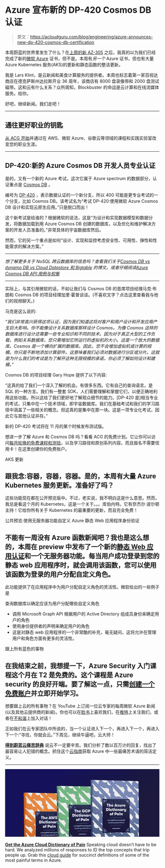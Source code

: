 # Azure 宣布新的 DP-420 Cosmos DB 认证

> 原文：<https://acloudguru.com/blog/engineering/azure-announces-new-dp-420-cosmos-db-certification>

本周蔚蓝的世界里发生了什么？在[上周的新 AZ-305](https://acloudguru.com/blog/engineering/azure-reveals-new-az-305-and-details-biggest-ddos-attack-ever) 之后，我真的以为我们已经完成了新的[微软 Azure](https://acloudguru.com/blog/engineering/what-is-microsoft-azure) 证书，但不是。本周有*另一个* Azure 证书，但也有大量 Azure Kubernetes 服务(AKS)的更新和静态函数的整洁更新。

我是 Lars Klint，是云新闻和美食计算服务的提供者。本周也标志着第一家百视达商店在德克萨斯州达拉斯开业 36 周年，该商店有 8000 盘录像带和 2000 盘测试磁带。这和云有什么关系？众所周知，Blockbuster 的命运是云计算和在线流媒体服务。给你。

好吧，继续新闻。我们走吧！

* * *

## 通往更好职业的钥匙

[从 ACG 开始](https://acloudguru.com/pricing)并通过在 AWS、微软 Azure、谷歌云等领域的课程和实践实验室改变您的职业生涯。

* * *

## DP-420:新的 Azure Cosmos DB 开发人员专业认证

是的，又有一个新的 Azure 考试。这次它属于 Azure spectrum 的数据部分，认证重点是 [Cosmos DB](https://acloudguru.com/course/azure-cosmos-db-deep-dive) 。

编号为 [DP-420](https://docs.microsoft.com/en-us/learn/certifications/exams/dp-420) ，表示数据认证的一个新分支，所以 400 可能是更专业考试的一个分支，比如 Cosmos DB。该考试名为“考试 DP-420:使用微软 Azure Cosmos DB 设计和实现云原生应用。”只是脱口而出！

这个新考试是给谁的？根据微软的说法，这是“为设计和实现数据模型和数据分发，将数据加载到用 Azure Cosmos DB 创建的数据库，以及优化和维护解决方案的开发人员准备的。”非常具体的宇宙数据库然后。

然而，它的另一个重点是如何“设计、实现和监控考虑安全性、可用性、弹性和性能需求的解决方案。”

* * *

*想了解更多关于 NoSQL 跨云数据库的信息吗？查看我们关于[Cosmos DB vs dynamo DB vs Cloud Datastore 和 Bigtable](https://acloudguru.com/blog/engineering/comparing-cloud-nosql-databases-dynamodb-vs-cosmos-db-vs-cloud-datastore-and-bigtable) 的博文。或者仔细阅读[Azure Cosmos DB API:用例与权衡](https://acloudguru.com/blog/engineering/azure-cosmos-db-apis-use-cases-and-trade-offs)*

* * *

实际上，与其引用微软的话，不如让我们与 Cosmos DB 的首席项目经理马克·布朗和 Cosmos DB 的项目经理加里·霍普谈谈。(不喜欢文字？点击这里查看我与他们的视频聊天。)

马克是这么说的:

*“我们非常高兴获得这项认证，因为我们知道这将对客户和用户设计和开发应用产生巨大影响。你不能像设计关系数据库那样设计 Cosmos。为像 Cosmos 这样的数据库进行设计还需要一些专业知识和不同的技术。因为对于真正大型的工作负载，例如关系数据库，您只需增加它所运行的虚拟机的大小。这是一个放大的数据库。Cosmos 是一个横向扩展的数据库。因此，您不会增加虚拟机或计算的规模。你只是不断地添加计算部件。这意味着我们必须对数据进行分区或分片。这就是为什么我们的考试是为了解开这种无限规模的承诺，你必须了解如何设计和建模。”*

Cosmos DB 的项目经理 Gary Hope 提供了以下内容:

“这真的给了我们一个深入了解的机会。有很多东西。它有自己的查询语言。是 SQL 的一种方言。我们有一整套 SDK，人们需要理解和掌握它们，以便正确地利用这些功能。所以这给了我们更好地了解观众细节的能力。[DP-420 是]相当专业的考试，只集中在一个技术领域，即宇宙数据库。我们在基础考试和我们的学习路径中涵盖了一些相关的概念。但这真的是集中在那一块。这是一项专业化考试，因此它与其他认证并存。”

新的 DP-420 考试将在 11 月的某个时候发布测试版。

想进一步了解 Azure 和 Cosmos DB 吗？看看 ACG 的免费计划。它让你可以访问[每月轮换的免费课程和测验](https://acloudguru.com/blog/news/whats-free-at-acg)，以及学习路径和原创系列内容。而且报名不需要信用卡！在这里创建你的免费账户。

AKS 更新

## 跟我念:容器，容器，容器。是的，本周有大量 Azure Kubernetes 服务更新。准备好了吗？

这些功能现在都在公开预览版中。不过，老实说，我不明白这是什么意思。然而，我总是看这个月的 Kubernetes，这是一个关于。。。库伯内特。它有奈杰尔·波尔顿主持！它给你所有关于 Kubernetes 的最重要的更新，而且完全免费！

公共预览:使用无服务器功能自定义 Azure 静态 Web 应用程序身份验证

## 不能有一周没有 Azure 函数新闻吧？我也是这么想的，本周在 preview 中发布了一个新的[静态 Web 应用认证](https://azure.microsoft.com/en-au/updates/public-preview-customize-azure-static-web-apps-authentication-with-a-serverless-function/)和一个无服务器功能。每当用户成功登录到您的静态 web 应用程序时，就会调用该函数，您可以使用该函数为登录的用户分配自定义角色。

此功能提供了在应用程序中为用户分配自定义角色的灵活性。微软给出的一些例子是

查询数据库以确定应该为用户分配哪些自定义角色

*   调用 Microsoft Graph API 根据用户的 Active Directory 组成员身份来确定用户的角色
*   使用身份提供者的声明来确定用户的角色
*   这是对静态 web 应用程序的一个非常酷的补充，毫无疑问，这将允许在管理用户和角色方面有更多的灵活性。

跟上所有蓝色的事物

## 在我结束之前，我想提一下，Azure Security 入门课程这个月在 T2 是免费的。这个课程是 Azure security 的良好开端。要了解这一点，只需[创建一个免费账户](https://acloudguru.com/pricing)并立即开始学习。

想要跟上云的所有事物？在 YouTube 上订阅一位云专家的每周微软 Azure 新闻(以及其他云提供商的新闻)。你也可以在[脸书](https://www.facebook.com/acloudguru)上喜欢我们，在[推特](https://twitter.com/acloudguru)上关注我们，或者在[不和谐](http://discord.gg/acloudguru)上加入对话！

正如我们在云专家团队中所说的，当一个认证进入下一个，再进入下一个，再进入下一个:“寻找，你就会云。”下周见，继续牛逼吧，云大师！

[**得到蔚蓝云痛苦辞典**](https://get.acloudguru.com/cloud-dictionary-of-pain)
说云不一定要辛苦。我们分析了数以百万计的回复，找出了最容易让人犯错的概念。抓住这个[云指南](https://get.acloudguru.com/cloud-dictionary-of-pain)获取 Azure 中一些最痛苦术语的简洁定义。

* * *

[![Complete guide to the Cloud and Dictionary ](img/93ebf63b88ab7fbd48705a01952ba688.png)](https://get.acloudguru.com/cloud-dictionary-of-pain)

[**Get the Azure Cloud Dictionary of Pain**](https://get.acloudguru.com/cloud-dictionary-of-pain)
Speaking cloud doesn’t have to be hard. We analyzed millions of responses to ID the top concepts that trip people up. Grab this [cloud guide](https://get.acloudguru.com/cloud-dictionary-of-pain) for succinct definitions of some of the most painful terms in Azure.